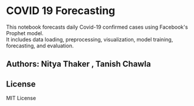 # COVID 19 Forecasting

This notebook forecasts daily Covid-19 confirmed cases using Facebook's Prophet model.  
It includes data loading, preprocessing, visualization, model training, forecasting, and evaluation.

## Authors: Nitya Thaker , Tanish Chawla
## License 

MIT License
